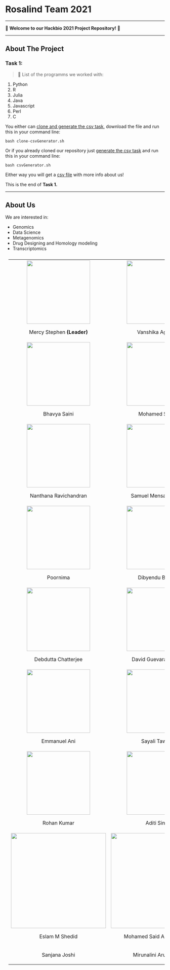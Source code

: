 # **Rosalind Team 2021**

---

👋 **Welcome to our Hackbio 2021 Project Repository!** 👋

---

## About The Project
### Task 1:

> 📘 List of the programms we worked with:

1. Python
2. R
3. Julia
4. Java
5. Javascript
6. Perl
7. C

You either can [clone and generate the csv task](https://github.com/mercy-stephen/rosalind/blob/main/clone-csvGenerator.sh), download the file and run this in your command line:

```` 
bash clone-csvGenerator.sh 
````

Or if you already cloned our repository just [generate the csv task](https://github.com/mercy-stephen/rosalind/blob/main/csvGenerator.sh) and run this in your command line:

```` 
bash csvGenerator.sh
````

Either way you will get a [csv file](https://github.com/mercy-stephen/rosalind/blob/main/members_rosalind.csv) with more info about us!

This is the end of **Task 1.**

---

## **About Us**

We are interested in:

- Genomics
- Data Science
- Metagenomics
- Drug Designing and Homology modeling
- Transcriptomics


<table style="padding:10px">
  <tr>
    <td align = center><img src="https://user-images.githubusercontent.com/81503326/127814590-66117c61-a1ae-47a5-8399-82582e4e5a42.png" height="200" />
    <p align = center>Mercy Stephen <b>(Leader)</b></p>
    </td>
    <td align = center><img src="https://user-images.githubusercontent.com/72395964/127819680-f3570734-8124-4786-a7ee-1c6b4fa52644.jpg" height="200" />
    <p align = center>Vanshika Agarwal</p>
    </td>
  </tr>
  <tr>
    <td align = center><img src="https://user-images.githubusercontent.com/75350171/127822671-78a7a04e-ea1a-4f73-b9a3-3fe7f973bc38.jpg" height="200" />
    <p align = center>Bhavya Saini</p>
    </td>
    <td align = center><img src="https://user-images.githubusercontent.com/88298626/127827498-c3f63978-5dea-4a22-bb0d-4ff5e6bf4013.jpg" height="200" />
    <p align = center>Mohamed Salem</p>
    </td>
  <tr>
  <tr>
    <td align = center><img src="https://user-images.githubusercontent.com/88301056/127825806-dc47bfe2-ee88-489e-98d8-79eaf59ae45e.jpeg" height="200" />
    <p align = center>Nanthana Ravichandran</p>
    </td>
    <td align = center><img src="https://user-images.githubusercontent.com/68198076/127855709-d53182f8-6701-4b85-9350-100ff84445b8.jpeg" height="200" />
    <p align = center>Samuel Mensah Baffoe</p>
    </td>
  <tr>
  <tr>
    <td align = center><img src="https://user-images.githubusercontent.com/88300459/127853392-9a49300e-73a5-4cfe-8303-257c35d5b3e1.jpg" height="200" />
    <p align = center>Poornima</p>
    </td>
    <td align = center><img src="https://user-images.githubusercontent.com/88312648/127867969-fa13a481-a034-4333-9b59-94f3380047ac.jpeg" height="200" />
    <p align = center>Dibyendu Biswas</p>
    </td>
  <tr>
  <tr>
    <td align = center><img src="https://user-images.githubusercontent.com/88325446/127882264-9a2244d3-26d3-4e82-913f-5a296e832b59.jpg" height="200" />
    <p align = center>Debdutta Chatterjee</p>
    </td>
    <td align = center><img src="https://user-images.githubusercontent.com/64185467/127889440-1bf4d2c7-3e42-4458-a89d-7aadf37c63b7.jpg" height="200" />
    <p align = center>David Guevara-Apaza</p>
    </td>
  <tr>
  <tr>
    <td align = center><img src="https://user-images.githubusercontent.com/88311290/127932980-1c93418e-7709-4138-981c-618abe337406.jpg" height="200" />
    <p align = center>Emmanuel Ani</p>
    </td>  
    <td align= center><img src="https://user-images.githubusercontent.com/88305946/128205394-3bcd8ebe-e53a-4604-8f59-746a00a2f7b1.jpg" height="200" />
    <p align = center>Sayali Tawade</p>
    </td>
  <tr>
  <tr>
    <td align = center><img src="https://avatars.githubusercontent.com/u/83224907?s=400&u=da75ab82d38d27a87b8f6c7a65cff24c818bd46c&v=4" height="200" />
      <p align = center>Rohan Kumar</p>
    </td>
    <td align = center><img src="https://avatars.githubusercontent.com/u/84804618?s=400&u=2ecf9d1461228f18296389ddd2f752d85eb13715&v=4" height="200" />
      <p align = center>Aditi Singh</p>
      </td>
  <tr>
  <tr>
    <td align = center><img src="https://avatars.githubusercontent.com/u/88290865?s=400&u=79f1e8a273dd4b6d50e1de9eba7b94a823dfd6b0&v=4"height="300" />
      <p align = center>Eslam M Shedid</p>
    <td align = center><img src=https://avatars.githubusercontent.com/u/48734941?s=400&u=c1fdb95758b62a0fb21271544e162261325ac882&v=4
                            height="300" />
      <p align = center>Mohamed Said AboHoussien</p>
  <tr>
  <tr>
    <td>
    <p align = center>Sanjana Joshi</p>
    </td>
    <td>
    <p align = center>Mirunalini Arumugam</p>
    </td>
   <tr>
</table>

